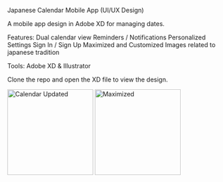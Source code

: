 Japanese Calendar Mobile App (UI/UX Design)

A mobile app design in Adobe XD for managing dates.

Features:
Dual calendar view
Reminders / Notifications
Personalized Settings
Sign In / Sign Up
Maximized and Customized Images related to japanese tradition

Tools:
Adobe XD & Illustrator

Clone the repo and open the XD file to view the design.

<img width="195" alt="Calendar Updated" src="https://github.com/user-attachments/assets/75dc4855-c0e8-49fe-92a6-0de0b59430b1">
<img width="195" alt="Maximized" src="https://github.com/user-attachments/assets/6c005c34-a686-4b56-8508-1134148e59ac">



